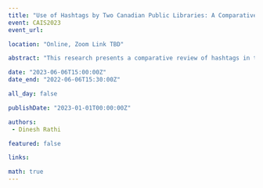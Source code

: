 ```yaml
---
title: "Use of Hashtags by Two Canadian Public Libraries: A Comparative Review"
event: CAIS2023
event_url: 

location: "Online, Zoom Link TBD"

abstract: "This research presents a comparative review of hashtags in tweets posted by the two large Canadian public libraries, Edmonton Public Library (EPL) and Calgary Public Library (CPL), serving communities in the Province of Alberta. The descriptive statistics reveals variation between the two libraries in the number and types of hashtags. Both the libraries used a number of hashtags that had libraries’ names including initialism to contribute to their visibility, and local airport codes or the respective city names to establish their explicit and implicit associations with their geographical area of operations. The paper contributes to literature on the use of hashtags particularly in the context of Canadian public libraries. It will provide evidence-driven insights to other libraries on ways to create hashtags to strengthen their online presence, and digitally share information and promote events, programs and services."

date: "2023-06-06T15:00:00Z"
date_end: "2022-06-06T15:30:00Z"

all_day: false

publishDate: "2023-01-01T00:00:00Z"

authors:
 - Dinesh Rathi

featured: false

links:

math: true
---
```


